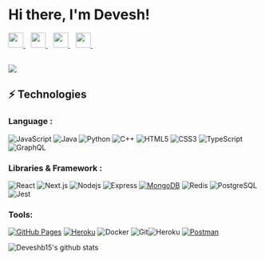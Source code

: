 # Hi there, I'm Devesh!

<a href="https://twitter.com/Deveshb15" target="_blank">
  <img width="30px" src="https://www.vectorlogo.zone/logos/twitter/twitter-official.svg" />
</a>&ensp;
<a href="mailto:deveshbhimanpelli@gmail.com" target="_blank">
  <img width="30px" src="https://www.vectorlogo.zone/logos/gmail/gmail-icon.svg" />
</a>&ensp;
<a href="https://deveshb.hashnode.dev/" target="_blank">
  <img width="30px" src="https://i.ibb.co/Jx9Y67h/brand-icon.png"  />
</a>&ensp;
<a href="https://www.linkedin.com/in/deveshrb/" target="_blank">
  <img width="30px" src="https://www.vectorlogo.zone/logos/linkedin/linkedin-icon.svg" />
</a>&ensp;

<br/>
<br/>

![](https://komarev.com/ghpvc/?username=Deveshb15)

## ⚡ Technologies

### Language :
![JavaScript](https://img.shields.io/badge/-JavaScript-black?style=flat-square&logo=javascript)
![Java](https://img.shields.io/badge/-java-E34A86?style=flat-square&logo=java)
![Python](https://img.shields.io/badge/-Python-black?style=flat-square&logo=Python)
![C++](https://img.shields.io/badge/-C++-00599C?style=flat-square&logo=c)
![HTML5](https://img.shields.io/badge/-HTML5-E34F26?style=flat-square&logo=html5&logoColor=white)
![CSS3](https://img.shields.io/badge/-CSS3-1572B6?style=flat-square&logo=css3)
![TypeScript](https://img.shields.io/badge/-TypeScript-007ACC?style=flat-square&logo=typescript)
![GraphQL](https://img.shields.io/badge/-GraphQL-pink?style=flat-square&logo=graphql)

### Libraries & Framework :

![React](https://img.shields.io/badge/-React-black?style=flat-square&logo=react)
![Next.js](https://img.shields.io/badge/-Nextjs-black?style=flat-square&logo=nextdotjs)
![Nodejs](https://img.shields.io/badge/-Nodejs-black?style=flat-square&logo=Node.js)
![Express](https://img.shields.io/badge/-Express-black?style=flat-square&logo=express)
<a href="#"><img alt="MongoDB" src ="https://img.shields.io/badge/MongoDB-%234ea94b.svg?logo=mongodb&logoColor=white"></a>
![Redis](https://img.shields.io/badge/-Redis-black?style=flat-square&logo=Redis)
![PostgreSQL](https://img.shields.io/badge/-PostgreSQL-336791?style=flat-square&logo=postgresql)
![Jest](https://img.shields.io/badge/-Jest-red?style=flat-square&logo=jest)

### Tools:

<a href="#"><img alt="GitHub Pages" src="https://img.shields.io/badge/GitHub%20Pages-%23327FC7.svg?logo=github&logoColor=white"></a>
<a href="#"><img alt="Heroku" src="https://img.shields.io/badge/Heroku%20-%23430098.svg?logo=heroku&logoColor=white"></a>
![Docker](https://img.shields.io/badge/-Docker-black?style=flat-square&logo=docker)
![Git](https://img.shields.io/badge/-Git-black?style=flat-square&logo=git)![Heroku](https://img.shields.io/badge/-Heroku-430098?style=flat-square&logo=heroku)
<a href="#"><img alt="Postman" src="https://img.shields.io/badge/Postman-FF6C37?logo=postman&logoColor=white"></a>

![Deveshb15's github stats](https://github-readme-stats.vercel.app/api?username=Deveshb15&show_icons=true&theme=tokyonight)
